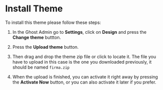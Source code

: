# Install Theme

To install this theme please follow these steps:

1. In the Ghost Admin go to **Settings**, click on **Design** and press the **Change theme** buttton.

2. Press the **Upload theme** button.

3. Then drag and drop the theme zip file or click to locate it. The file you have to upload in this case is the one you downloaded previously, it should be named `firma.zip`

4. When the upload is finished, you can activate it right away by pressing the **Activate Now** button, or you can also activate it later if you prefer.
